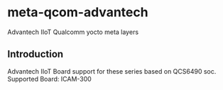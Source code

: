 # meta-qcom-advantech
Advantech IIoT Qualcomm yocto meta layers

## Introduction
Advantech IIoT Board support for these series based on QCS6490 soc.
  Supported Board: ICAM-300
